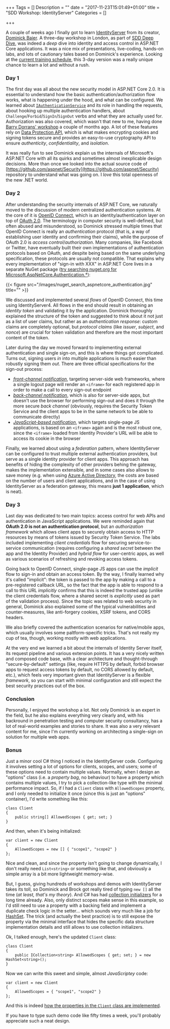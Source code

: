+++
Tags = []
Description = ""
date = "2017-11-23T15:01:49+01:00"
title = "SDD Workshop: IdentityServer"
Categories = []

+++

A couple of weeks ago I finally got to learn [IdentityServer](https://identityserver.io/) from its creator, [Dominick Baier](https://leastprivilege.com/). A three-day workshop in London, as part of [SDD Deep Dive](https://sddconf.com/deep_dive_2017_workshops/), was indeed a *deep* dive into identity and access control in ASP.NET Core applications. It was a nice mix of presentations, live-coding, hands-on labs, and lots of cautionary tales based on Dominick's experience. Looking at the [current training schedule](https://identityserver.io/training/index.html), this 3-day version was a really unique chance to learn a lot and without a rush.

### Day 1

The first day was all about the new security model in ASP.NET Core 2.0. It is essential to understand how the basic authentication/authorization flow works, what is happening under the hood, and what can be configured. We learned about [`IAuthenticationService`](https://docs.microsoft.com/en-us/dotnet/api/microsoft.aspnetcore.authentication.iauthenticationservice?view=aspnetcore-2.0) and its role in handling the requests, about hooking up multiple authentication handlers, about `Challenge`/`Forbid`/`SignIn`/`SignOut` verbs and what they are actually used for. Authorization was also covered, which wasn't that new to me, having done [Barry Dorrans' workshop](https://github.com/blowdart/AspNetAuthorizationWorkshop) a couple of months ago. A lot of these features rely on [Data Protection API](https://docs.microsoft.com/en-us/aspnet/core/security/data-protection/introduction), which is what makes encrypting cookies and signing tokens secure and provides an easy-to-use cryptography API to ensure *authenticity*, *confidentiality*, and *isolation*.

It was really fun to see Dominick explain us the internals of Microsoft's ASP.NET Core with all its quirks and sometimes almost inexplicable design decisions. More than once we looked into the actual source code of [https://github.com/aspnet/Security](https://github.com/aspnet/Security) repository to understand what was going on. I *love* this total openness of the new .NET world.

### Day 2

After understanding the security internals of ASP.NET Core, we naturally moved to the discussion of modern centralized authentication systems. At the core of it is [OpenID Connect](http://openid.net/), which is an identity/authentication layer on top of [OAuth 2.0](https://oauth.net/2/). The terminology in computer security is well-defined, but often abused and misunderstood, so Dominick stressed multiple times that OpenID Connect is really an *authentication* protocol (that is, a way of establishing user identity and confirming their claims), while the purpose of OAuth 2.0 is *access control*/*authorization*. Many companies, like Facebook or Twitter, have eventually built their own implementations of authentication protocols based on OAuth, and despite being based on the same underlying specification, these protocols are usually not compatible. That explains why every implementation of "sign-in with XXX" in ASP.NET Core lives in a separate NuGet package ([try searching nuget.org for Microsoft.AspNetCore.Authentication.*](https://www.nuget.org/packages?q=Microsoft.AspNetCore.Authentication.*)):

{{< figure src="/images/nuget_search_aspnetcore_authentication.jpg" title="" >}}

We discussed and implemented several *flows* of OpenID Connect, this time using IdentityServer4. All flows in the end should result in obtaining an *identity token* and validating it by the application. Dominick thoroughly explained the structure of the token and suggested to think about it not just as a list of user claims, but rather as an *authentication response*: custom claims are completely optional, but *protocol claims* (like *issuer*, *subject*, and *nonce*) are crucial for token validation and therefore are the most important content of the token.

Later during the day we moved forward to implementing external authentication and single sign-on, and this is where things got complicated. Turns out, signing users *in* into multiple applications is much easier than robustly signing them *out*. There are three official specifications for the sign-out process:

* [*front-channel notification*](http://openid.net/specs/openid-connect-frontchannel-1_0.html), targeting server-side web frameworks, where a single logout page will render an `<iframe>` for each registered app in order to make a call to every sign-out endpoint
* [*back-channel notification*](https://openid.net/specs/openid-connect-backchannel-1_0.html), which is also for server-side apps, but doesn't use the browser for performing sign-out and does it through the more secure *back channel* (obviously, requires the Security Token Service and the client apps to be in the same network to be able to communicate directly)
* [*JavaScript-based notification*](https://openid.net/specs/openid-connect-session-1_0.html), which targets single-page JS applications, is based on an `<iframe>` again and is the most robust one, since the `<iframe>` loaded from Identity Provider's URL will be able to access its cookie in the browser

Finally, we learned about using a *federation* pattern, where IdentityServer can be configured to trust multiple external authentication providers, but serve as a single identity provider for client apps. This approach has benefits of hiding the complexity of other providers behing the gateway, makes the implementation extensible, and in some cases also allows to save money (e.g. when using [Azure Active Directory](https://azure.microsoft.com/en-us/services/active-directory/), the costs are based on the number of users and client applications, and in the case of using IdentityServer as a federation gateway, this means **just 1 application**, which is neat).

### Day 3

Last day was dedicated to two main topics: access control for web APIs and authentication in JavaScript applications. We were reminded again that **OAuth 2.0 is not an authentication protocol**, but an *authorization framework* which allows client apps to securely obtain access to HTTP resources by means of tokens issued by Security Token Service. The labs included implementing *client credentials* flow for securing service-to-service communication (requires configuring a *shared secret* between the app and the Identity Provider) and *hybrid flow* for user-centric apps, as well as various scenarios of refreshing and revoking access tokens.

Going back to OpenID Connect, single-page JS apps can use the *implicit* flow to sign-in and obtain an access token. By the way, I finally learned why it's called "implicit": the token is passed to the app by making a call to a pre-registered callback URL, so the fact that the app is able to respond to a call to this URL *implicitly* confirms that this is indeed the trusted app (unlike the client credentials flow, where a shared secret is *explicitly* used as part of the validation process). Since the topic was related to web security in general, Dominick also explained some of the typical vulnerabilities and counter-measures, like anti-forgery cookies, XSRF tokens, and CORS headers.

We also briefly covered the authentication scenarios for native/mobile apps, which usually involves some paltform-specific tricks. That's not really my cup of tea, though, working mostly with web applications.

At the very end we learned a bit about the internals of Identity Server itself, its request pipeline and various extension points. It has a very nicely written and composed code base, with a clear architecture and thought-through "secure-by-default" settings (like, require HTTPS by default, forbid browser apps to request access tokens by default, no CORS allowed by default, etc.), which feels very important given that IdentityServer is a flexible *framework*, so you can start with minimal configuration and still expect the best security practices out of the box.

### Conclusion

Personally, I enjoyed the workshop a lot. Not only Dominick is an expert in the field, but he also explains everything very clearly and, with his backround in penetration testing and computer security consultancy, has a lot of real-world examples and stories to share. It was also a very relevant content for me, since I'm currently working on architecting a single-sign on solution for multiple web apps.

### Bonus

Just a minor cool C# thing I noticed in the IdentityServer code. Configuring it involves setting a lot of options for clients, scopes, and users; some of these options need to contain multiple values. 
Normally, when I design an "options" class (i.e. a *property bag*, no behaviour) to have a property which contains multiple values, I try to pick a collection-like type with the minimal performance impact. So, if I had a `Client` class with `AllowedScopes` property, and I only needed to initialize it once (since this is just an "options" container), I'd write something like this:

```
class Client
{
    public string[] AllowedScopes { get; set; }
}
```

And then, when it's being initialized:

```
var client = new Client
{
    AllowedScopes = new [] { "scope1", "scope2" }
};
```

Nice and clean, and since the property isn't going to change dynamically, I don't really need `List<string>` or something like that, and obviously a simple array is a bit more lightweight memory-wise.

But, I guess, giving hundreds of workshops and demos with IdentityServer takes its toll, so Dominick and Brock got really tired of typing `new []` all the time (*at least, that's my theory*). And C# has had [collection initializers](https://docs.microsoft.com/en-us/dotnet/csharp/programming-guide/classes-and-structs/object-and-collection-initializers) for a long time already. Also, only distinct scopes make sense in this example, so I'd still need to use a property with a backing field and implement a duplicate check logic in the setter... which sounds very much like a job for [HashSet<T>](https://docs.microsoft.com/en-us/dotnet/api/system.collections.generic.hashset-1?view=netframework-4.7.1). The trick (and actually the best practice) is to still expose the property via the minimal interface that hides the specific data structure implementation details and still allows to use collection initializers.

Ok, I talked enough, here's the updated `Client` class:

```
class Client
{
    public ICollection<string> AllowedScopes { get; set; } = new HashSet<string>();
}
```

Now we can write this sweet and simple, almost *JavaScriptey* code:

```
var client = new Client
{
    AllowedScopes = { "scope1", "scope2" }
};
```

And this is indeed [how the properties in the `Client` class are implemented](https://github.com/IdentityServer/IdentityServer4/blob/dev/src/IdentityServer4/Models/Client.cs#L147).

If you have to type such demo code like fifty times a week, you'll probably appreciate such a neat design.